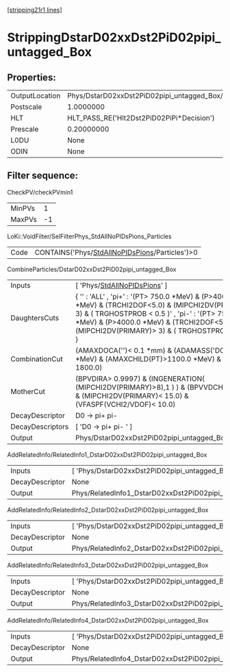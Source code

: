 [[stripping21r1 lines]](./stripping21r1-index)

# StrippingDstarD02xxDst2PiD02pipi_untagged_Box

## Properties:

|                |                                                     |
|----------------|-----------------------------------------------------|
| OutputLocation | Phys/DstarD02xxDst2PiD02pipi_untagged_Box/Particles |
| Postscale      | 1.0000000                                           |
| HLT            | HLT_PASS_RE('Hlt2Dst2PiD02PiPi\*Decision')          |
| Prescale       | 0.20000000                                          |
| L0DU           | None                                                |
| ODIN           | None                                                |

## Filter sequence:

CheckPV/checkPVmin1

|        |     |
|--------|-----|
| MinPVs | 1   |
| MaxPVs | -1  |

LoKi::VoidFilter/SelFilterPhys_StdAllNoPIDsPions_Particles

|      |                                                                                                      |
|------|------------------------------------------------------------------------------------------------------|
| Code | CONTAINS('Phys/[StdAllNoPIDsPions](./stripping21r1-commonparticles-stdallnopidspions)/Particles')\>0 |

CombineParticles/DstarD02xxDst2PiD02pipi_untagged_Box

|                  |                                                                                                                                                                                                                                                                    |
|------------------|--------------------------------------------------------------------------------------------------------------------------------------------------------------------------------------------------------------------------------------------------------------------|
| Inputs           | [ 'Phys/[StdAllNoPIDsPions](./stripping21r1-commonparticles-stdallnopidspions)' ]                                                                                                                                                                                |
| DaughtersCuts    | { '' : 'ALL' , 'pi+' : '(PT\> 750.0 \*MeV) & (P\>4000.0 \*MeV) & (TRCHI2DOF\<5.0) & (MIPCHI2DV(PRIMARY)\> 3) & ( TRGHOSTPROB \< 0.5 )' , 'pi-' : '(PT\> 750.0 \*MeV) & (P\>4000.0 \*MeV) & (TRCHI2DOF\<5.0) & (MIPCHI2DV(PRIMARY)\> 3) & ( TRGHOSTPROB \< 0.5 )' } |
| CombinationCut   | (AMAXDOCA('')\< 0.1 \*mm) & (ADAMASS('D0')\< 70.0 \*MeV) & (AMAXCHILD(PT)\>1100.0 \*MeV) & (APT\> 1800.0)                                                                                                                                                          |
| MotherCut        | (BPVDIRA\> 0.9997) & (INGENERATION( (MIPCHI2DV(PRIMARY)\>8),1 ) ) & (BPVVDCHI2\> 20.0) & (MIPCHI2DV(PRIMARY)\< 15.0) & (VFASPF(VCHI2/VDOF)\< 10.0)                                                                                                                 |
| DecayDescriptor  | D0 -\> pi+ pi-                                                                                                                                                                                                                                                     |
| DecayDescriptors | [ 'D0 -\> pi+ pi- ' ]                                                                                                                                                                                                                                            |
| Output           | Phys/DstarD02xxDst2PiD02pipi_untagged_Box/Particles                                                                                                                                                                                                                |

AddRelatedInfo/RelatedInfo1_DstarD02xxDst2PiD02pipi_untagged_Box

|                 |                                                                  |
|-----------------|------------------------------------------------------------------|
| Inputs          | [ 'Phys/DstarD02xxDst2PiD02pipi_untagged_Box' ]                |
| DecayDescriptor | None                                                             |
| Output          | Phys/RelatedInfo1_DstarD02xxDst2PiD02pipi_untagged_Box/Particles |

AddRelatedInfo/RelatedInfo2_DstarD02xxDst2PiD02pipi_untagged_Box

|                 |                                                                  |
|-----------------|------------------------------------------------------------------|
| Inputs          | [ 'Phys/DstarD02xxDst2PiD02pipi_untagged_Box' ]                |
| DecayDescriptor | None                                                             |
| Output          | Phys/RelatedInfo2_DstarD02xxDst2PiD02pipi_untagged_Box/Particles |

AddRelatedInfo/RelatedInfo3_DstarD02xxDst2PiD02pipi_untagged_Box

|                 |                                                                  |
|-----------------|------------------------------------------------------------------|
| Inputs          | [ 'Phys/DstarD02xxDst2PiD02pipi_untagged_Box' ]                |
| DecayDescriptor | None                                                             |
| Output          | Phys/RelatedInfo3_DstarD02xxDst2PiD02pipi_untagged_Box/Particles |

AddRelatedInfo/RelatedInfo4_DstarD02xxDst2PiD02pipi_untagged_Box

|                 |                                                                  |
|-----------------|------------------------------------------------------------------|
| Inputs          | [ 'Phys/DstarD02xxDst2PiD02pipi_untagged_Box' ]                |
| DecayDescriptor | None                                                             |
| Output          | Phys/RelatedInfo4_DstarD02xxDst2PiD02pipi_untagged_Box/Particles |
